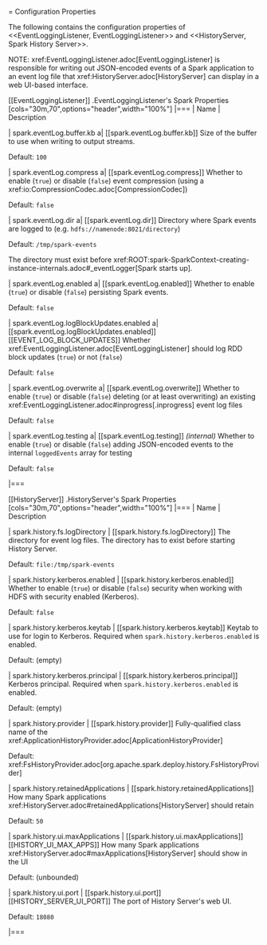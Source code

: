 = Configuration Properties

The following contains the configuration properties of <<EventLoggingListener, EventLoggingListener>> and <<HistoryServer, Spark History Server>>.

NOTE: xref:EventLoggingListener.adoc[EventLoggingListener] is responsible for writing out JSON-encoded events of a Spark application to an event log file that xref:HistoryServer.adoc[HistoryServer] can display in a web UI-based interface.

[[EventLoggingListener]]
.EventLoggingListener's Spark Properties
[cols="30m,70",options="header",width="100%"]
|===
| Name
| Description

| spark.eventLog.buffer.kb
a| [[spark.eventLog.buffer.kb]] Size of the buffer to use when writing to output streams.

Default: `100`

| spark.eventLog.compress
a| [[spark.eventLog.compress]] Whether to enable (`true`) or disable (`false`) event compression (using a xref:io:CompressionCodec.adoc[CompressionCodec])

Default: `false`

| spark.eventLog.dir
a| [[spark.eventLog.dir]] Directory where Spark events are logged to (e.g. `hdfs://namenode:8021/directory`)

Default: `/tmp/spark-events`

The directory must exist before xref:ROOT:spark-SparkContext-creating-instance-internals.adoc#_eventLogger[Spark starts up].

| spark.eventLog.enabled
a| [[spark.eventLog.enabled]] Whether to enable (`true`) or disable (`false`) persisting Spark events.

Default: `false`

| spark.eventLog.logBlockUpdates.enabled
a| [[spark.eventLog.logBlockUpdates.enabled]][[EVENT_LOG_BLOCK_UPDATES]] Whether xref:EventLoggingListener.adoc[EventLoggingListener] should log RDD block updates (`true`) or not (`false`)

Default: `false`

| spark.eventLog.overwrite
a| [[spark.eventLog.overwrite]] Whether to enable (`true`) or disable (`false`) deleting (or at least overwriting) an existing xref:EventLoggingListener.adoc#inprogress[.inprogress] event log files

Default: `false`

| spark.eventLog.testing
a| [[spark.eventLog.testing]] *(internal)* Whether to enable (`true`) or disable (`false`) adding JSON-encoded events to the internal `loggedEvents` array for testing

Default: `false`

|===

[[HistoryServer]]
.HistoryServer's Spark Properties
[cols="30m,70",options="header",width="100%"]
|===
| Name
| Description

| spark.history.fs.logDirectory
| [[spark.history.fs.logDirectory]] The directory for event log files. The directory has to exist before starting History Server.

Default: `file:/tmp/spark-events`

| spark.history.kerberos.enabled
| [[spark.history.kerberos.enabled]] Whether to enable (`true`) or disable (`false`) security when working with HDFS with security enabled (Kerberos).

Default: `false`

| spark.history.kerberos.keytab
| [[spark.history.kerberos.keytab]] Keytab to use for login to Kerberos. Required when `spark.history.kerberos.enabled` is enabled.

Default: (empty)

| spark.history.kerberos.principal
| [[spark.history.kerberos.principal]] Kerberos principal. Required when `spark.history.kerberos.enabled` is enabled.

Default: (empty)

| spark.history.provider
| [[spark.history.provider]] Fully-qualified class name of the xref:ApplicationHistoryProvider.adoc[ApplicationHistoryProvider]

Default: xref:FsHistoryProvider.adoc[org.apache.spark.deploy.history.FsHistoryProvider]

| spark.history.retainedApplications
| [[spark.history.retainedApplications]] How many Spark applications xref:HistoryServer.adoc#retainedApplications[HistoryServer] should retain

Default: `50`

| spark.history.ui.maxApplications
| [[spark.history.ui.maxApplications]][[HISTORY_UI_MAX_APPS]] How many Spark applications xref:HistoryServer.adoc#maxApplications[HistoryServer] should show in the UI

Default: (unbounded)

| spark.history.ui.port
| [[spark.history.ui.port]][[HISTORY_SERVER_UI_PORT]] The port of History Server's web UI.

Default: `18080`

|===
